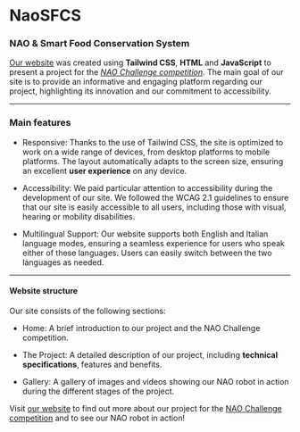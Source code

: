 # NaoSFCS

### **NAO & Smart Food Conservation System**

[Our website](https://nao-sfcs.it) was created using **Tailwind CSS**, **HTML** and **JavaScript** to present a project for the [*NAO Challenge competition*](https://www.naochallenge.it). The main goal of our site is to provide an informative and engaging platform regarding our project, highlighting its innovation and our commitment to accessibility.

***

### **Main features**

- Responsive: Thanks to the use of Tailwind CSS, the site is optimized to work on a wide range of devices, from desktop platforms to mobile platforms. The layout automatically adapts to the screen size, ensuring an excellent **user experience** on any device.

- Accessibility: We paid particular attention to accessibility during the development of our site. We followed the WCAG 2.1 guidelines to ensure that our site is easily accessible to all users, including those with visual, hearing or mobility disabilities.

- Multilingual Support: Our website supports both English and Italian language modes, ensuring a seamless experience for users who speak either of these languages. Users can easily switch between the two languages as needed.

***

#### **Website structure**

Our site consists of the following sections:

- Home: A brief introduction to our project and the NAO Challenge competition.

- The Project: A detailed description of our project, including **technical specifications**, features and benefits.

- Gallery: A gallery of images and videos showing our NAO robot in action during the different stages of the project.

Visit [our website](https://nao-sfcs.it) to find out more about our project for the [NAO Challenge competition](https://www.naochallenge.it/) and to see our NAO robot in action!

